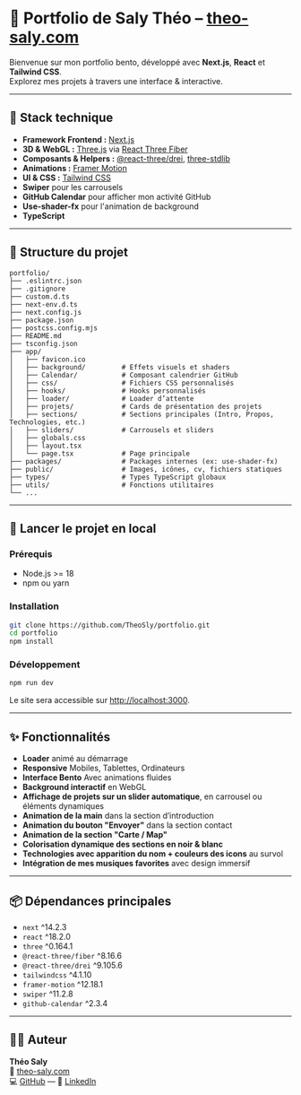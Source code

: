 # 🚀 Portfolio de Saly Théo – [theo-saly.com](https://theo-saly.com/)

Bienvenue sur mon portfolio bento, développé avec **Next.js**, **React** et **Tailwind CSS**.  
Explorez mes projets à travers une interface & interactive.

---

## 🧱 Stack technique

- **Framework Frontend :** [Next.js](https://nextjs.org/)
- **3D & WebGL :** [Three.js](https://threejs.org/) via [React Three Fiber](https://docs.pmnd.rs/react-three-fiber/)
- **Composants & Helpers :** [@react-three/drei](https://github.com/pmndrs/drei), [three-stdlib](https://github.com/pmndrs/three-stdlib)
- **Animations :** [Framer Motion](https://www.framer.com/motion/)
- **UI & CSS :** [Tailwind CSS](https://tailwindcss.com/)
- **Swiper** pour les carrousels
- **GitHub Calendar** pour afficher mon activité GitHub
- **Use-shader-fx** pour l'animation de background
- **TypeScript** 

---

## 📁 Structure du projet

```
portfolio/
├── .eslintrc.json
├── .gitignore
├── custom.d.ts
├── next-env.d.ts
├── next.config.js
├── package.json
├── postcss.config.mjs
├── README.md
├── tsconfig.json
├── app/
│   ├── favicon.ico
│   ├── background/         # Effets visuels et shaders
│   ├── Calendar/           # Composant calendrier GitHub
│   ├── css/                # Fichiers CSS personnalisés
│   ├── hooks/              # Hooks personnalisés
│   ├── loader/             # Loader d’attente
│   ├── projets/            # Cards de présentation des projets
│   ├── sections/           # Sections principales (Intro, Propos, Technologies, etc.)
│   ├── sliders/            # Carrousels et sliders
│   ├── globals.css
│   ├── layout.tsx
│   └── page.tsx            # Page principale
├── packages/               # Packages internes (ex: use-shader-fx)
├── public/                 # Images, icônes, cv, fichiers statiques
├── types/                  # Types TypeScript globaux
├── utils/                  # Fonctions utilitaires
└── ...
```

---

## 🚀 Lancer le projet en local

### Prérequis

- Node.js >= 18
- npm ou yarn

### Installation

```bash
git clone https://github.com/TheoSly/portfolio.git
cd portfolio
npm install
```

### Développement

```bash
npm run dev
```

Le site sera accessible sur [http://localhost:3000](http://localhost:3000).

---

## ✨ Fonctionnalités

- **Loader** animé au démarrage
- **Responsive** Mobiles, Tablettes, Ordinateurs
- **Interface Bento** Avec animations fluides
- **Background interactif** en WebGL
- **Affichage de projets sur un slider automatique**, en carrousel ou éléments dynamiques
- **Animation de la main** dans la section d’introduction
- **Animation du bouton "Envoyer"** dans la section contact
- **Animation de la section "Carte / Map"**
- **Colorisation dynamique des sections en noir & blanc**
- **Technologies avec apparition du nom + couleurs des icons** au survol
- **Intégration de mes musiques favorites** avec design immersif


---

## 📦 Dépendances principales

- `next` ^14.2.3
- `react` ^18.2.0
- `three` ^0.164.1
- `@react-three/fiber` ^8.16.6
- `@react-three/drei` ^9.105.6
- `tailwindcss` ^4.1.10
- `framer-motion` ^12.18.1
- `swiper` ^11.2.8
- `github-calendar` ^2.3.4

---

## 👨‍💻 Auteur

**Théo Saly**  
💼 [theo-saly.com](https://theo-saly.com/)  
💻 [GitHub](https://github.com/TheoSly/) — 🔗 [LinkedIn](https://www.linkedin.com/in/theo-saly)